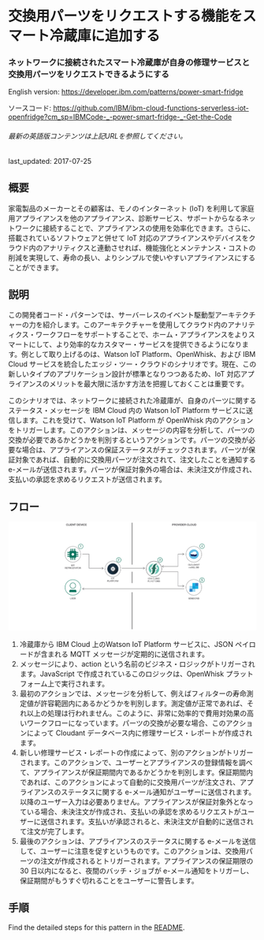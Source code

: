 # 交換用パーツをリクエストする機能をスマート冷蔵庫に追加する

### ネットワークに接続されたスマート冷蔵庫が自身の修理サービスと交換用パーツをリクエストできるようにする

English version: https://developer.ibm.com/patterns/power-smart-fridge
  
ソースコード: https://github.com/IBM/ibm-cloud-functions-serverless-iot-openfridge?cm_sp=IBMCode-_-power-smart-fridge-_-Get-the-Code

###### 最新の英語版コンテンツは上記URLを参照してください。
last_updated: 2017-07-25

 
## 概要

家電製品のメーカーとその顧客は、モノのインターネット (IoT) を利用して家庭用アプライアンスを他のアプライアンス、診断サービス、サポートからなるネットワークに接続することで、アプライアンスの使用を効率化できます。さらに、搭載されているソフトウェアと併せて IoT 対応のアプライアンスやデバイスをクラウド内のアナリティクスと連動させれば、機能強化とメンテナンス・コストの削減を実現して、寿命の長い、よりシンプルで使いやすいアプライアンスにすることができます。

## 説明

この開発者コード・パターンでは、サーバーレスのイベント駆動型アーキテクチャーの力を紹介します。このアーキテクチャーを使用してクラウド内のアナリティクス・ワークフローをサポートすることで、ホーム・アプライアンスをよりスマートにして、より効率的なカスタマー・サービスを提供できるようになります。例として取り上げるのは、Watson IoT Platform、OpenWhisk、および IBM Cloud サービスを統合したエッジ・ツー・クラウドのシナリオです。現在、この新しいタイプのアプリケーション設計が標準となりつつあるため、IoT 対応アプライアンスのメリットを最大限に活かす方法を把握しておくことは重要です。

このシナリオでは、ネットワークに接続された冷蔵庫が、自身のパーツに関するステータス・メッセージを IBM Cloud 内の Watson IoT Platform サービスに送信します。これを受けて、Watson IoT Platform が OpenWhisk 内のアクションをトリガーします。このアクションは、メッセージの内容を分析して、パーツの交換が必要であるかどうかを判別するというアクションです。パーツの交換が必要な場合は、アプライアンスの保証ステータスがチェックされます。パーツが保証対象であれば、自動的に交換用パーツが注文されて、注文したことを通知する e-メールが送信されます。パーツが保証対象外の場合は、未決注文が作成され、支払いの承認を求めるリクエストが送信されます。

## フロー

![フロー](./images/Power-your-smart-fridge-to-request-replacement-parts.png)

1. 冷蔵庫から IBM Cloud 上のWatson IoT Platform サービスに、JSON ペイロードが含まれる MQTT メッセージが定期的に送信されます。
2. メッセージにより、action という名前のビジネス・ロジックがトリガーされます。JavaScript で作成されているこのロジックは、OpenWhisk プラットフォーム上で実行されます。
3. 最初のアクションでは、メッセージを分析して、例えばフィルターの寿命測定値が許容範囲内にあるかどうかを判別します。測定値が正常であれば、それ以上の処理は行われません。このように、非常に効率的で費用対効果の高いワークフローになっています。パーツの交換が必要な場合、このアクションによって Cloudant データベース内に修理サービス・レポートが作成されます。
4. 新しい修理サービス・レポートの作成によって、別のアクションがトリガーされます。このアクションで、ユーザーとアプライアンスの登録情報を調べて、アプライアンスが保証期間内であるかどうかを判別します。保証期間内であれば、このアクションによって自動的に交換用パーツが注文され、アプライアンスのステータスに関する e-メール通知がユーザーに送信されます。以降のユーザー入力は必要ありません。アプライアンスが保証対象外となっている場合、未決注文が作成され、支払いの承認を求めるリクエストがユーザーに送信されます。支払いが承認されると、未決注文が自動的に送信されて注文が完了します。
5. 最後のアクションは、アプライアンスのステータスに関する e-メールを送信して、ユーザーに注意を促すというものです。このアクションは、交換用パーツの注文が作成されるとトリガーされます。アプライアンスの保証期限の 30 日以内になると、夜間のバッチ・ジョブが e-メール通知をトリガーし、保証期間がもうすぐ切れることをユーザーに警告します。

## 手順

Find the detailed steps for this pattern in the [README](https://github.com/IBM/ibm-cloud-functions-serverless-iot-openfridge/blob/master/README.md).
